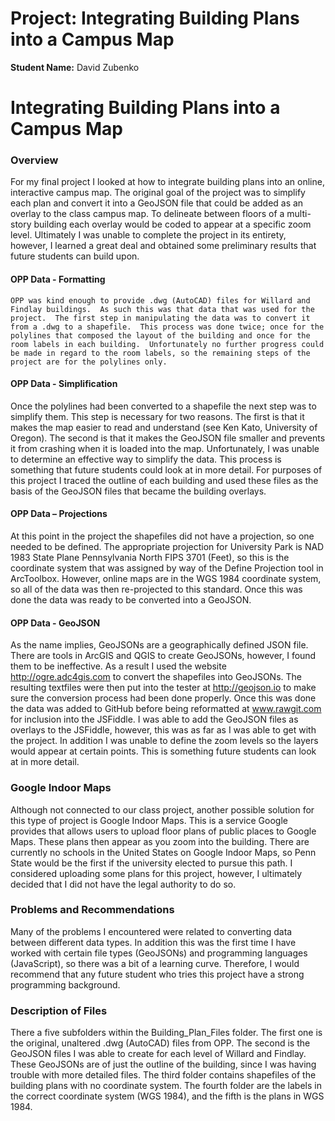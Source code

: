 # Project: Integrating Building Plans into a Campus Map
**Student Name:** David Zubenko


# Integrating Building Plans into a Campus Map

### Overview

For my final project I looked at how to integrate building plans into an online, interactive campus map.   The original goal of the project was to simplify each plan and convert it into a GeoJSON file that could be added as an overlay to the class campus map.  To delineate between floors of a multi-story building each overlay would be coded to appear at a specific zoom level.  Ultimately I was unable to complete the project in its entirety, however, I learned a great deal and obtained some preliminary results that future students can build upon.
  
#### OPP Data - Formatting

	OPP was kind enough to provide .dwg (AutoCAD) files for Willard and Findlay buildings.  As such this was that data that was used for the project.  The first step in manipulating the data was to convert it from a .dwg to a shapefile.  This process was done twice; once for the polylines that composed the layout of the building and once for the room labels in each building.  Unfortunately no further progress could be made in regard to the room labels, so the remaining steps of the project are for the polylines only.
  
#### OPP Data - Simplification

Once the polylines had been converted to a shapefile the next step was to simplify them.  This step is necessary for two reasons.  The first is that it makes the map easier to read and understand (see Ken Kato, University of Oregon).  The second is that it makes the GeoJSON file smaller and prevents it from crashing when it is loaded into the map.   Unfortunately, I was unable to determine an effective way to simplify the data.  This process is something that future students could look at in more detail.  For purposes of this project I traced the outline of each building and used these files as the basis of the GeoJSON files that became the building overlays.

#### OPP Data – Projections

At this point in the project the shapefiles did not have a projection, so one needed to be defined.  The appropriate projection for University Park is NAD 1983 State Plane Pennsylvania North FIPS 3701 (Feet), so this is the coordinate system that was assigned by way of the Define Projection tool in ArcToolbox.  However, online maps are in the WGS 1984 coordinate system, so all of the data was then re-projected to this standard.  Once this was done the data was ready to be converted into a GeoJSON.

#### OPP Data - GeoJSON  

As the name implies, GeoJSONs are a geographically defined JSON file.  There are tools in ArcGIS and QGIS to create GeoJSONs, however, I found them to be ineffective.  As a result I used the website http://ogre.adc4gis.com to convert the shapefiles into GeoJSONs.  The resulting textfiles were then put into the tester at http://geojson.io to make sure the conversion process had been done properly.  Once this was done the data was added to GitHub before being reformatted at www.rawgit.com for inclusion into the JSFiddle.  I was able to add the GeoJSON files as overlays to the JSFiddle, however, this was as far as I was able to get with the project.  In addition I was unable to define the zoom levels so the layers would appear at certain points.  This is something future students can look at in more detail.

### Google Indoor Maps

Although not connected to our class project, another possible solution for this type of project is Google Indoor Maps.  This is a service Google provides that allows users to upload floor plans of public places to Google Maps.  These plans then appear as you zoom into the building.  There are currently no schools in the United States on Google Indoor Maps, so Penn State would be the first if the university elected to pursue this path.   I considered uploading some plans for this project, however, I ultimately decided that I did not have the legal authority to do so. 

### Problems and Recommendations

Many of the problems I encountered were related to converting data between different data types.  In addition this was the first time I have worked with certain file types (GeoJSONs) and programming languages (JavaScript), so there was a bit of a learning curve.   Therefore, I would recommend that any future student who tries this project have a strong programming background.

### Description of Files

There a five subfolders within the Building_Plan_Files folder.  The first one is the original, unaltered .dwg (AutoCAD) files from OPP.  The second is the GeoJSON files I was able to create for each level of Willard and Findlay.  These GeoJSONs are of just the outline of the building, since I was having trouble with more detailed files.  The third folder contains shapefiles of the building plans with no coordinate system.  The fourth folder are the labels in the correct coordinate system (WGS 1984), and the fifth is the plans in WGS 1984.


